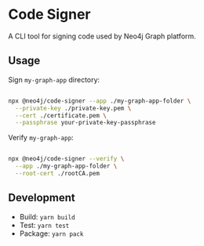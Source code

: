 # Code Signer

A CLI tool for signing code used by Neo4j Graph platform.

## Usage

Sign `my-graph-app` directory:

```bash

npx @neo4j/code-signer --app ./my-graph-app-folder \
  --private-key ./private-key.pem \
  --cert ./certificate.pem \
  --passphrase your-private-key-passphrase

```

Verify `my-graph-app`:

```bash

npx @neo4j/code-signer --verify \
  --app ./my-graph-app-folder \
  --root-cert ./rootCA.pem
```

## Development

- Build: `yarn build`
- Test: `yarn test`
- Package: `yarn pack`
